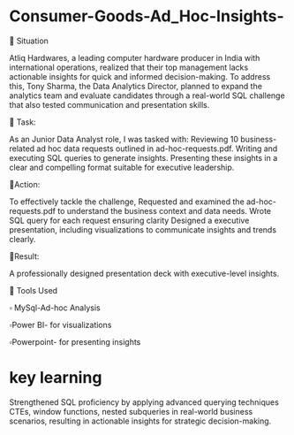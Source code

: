 # Consumer-Goods-Ad_Hoc-Insights-
🔹 Situation

Atliq Hardwares, a leading computer hardware producer in India with 
international operations, realized that their top management lacks
 actionable insights for quick and informed decision-making. 
To address this, Tony Sharma, the Data Analytics Director, 
planned to expand the analytics team and evaluate candidates 
through a real-world SQL challenge that also tested communication and presentation skills.

 🔹 Task:
 
As an Junior Data Analyst role, I was tasked with:
Reviewing 10 business-related ad hoc data requests outlined in ad-hoc-requests.pdf.
Writing and executing SQL queries to generate insights.
Presenting these insights in a clear and compelling format suitable for executive leadership.

🔹Action:

To effectively tackle the challenge, 
Requested and examined the ad-hoc-requests.pdf to understand the business context and data needs.
Wrote SQL query for each request ensuring clarity
Designed a executive presentation, including visualizations to communicate insights and trends clearly.

🔹Result:

A professionally designed presentation deck with executive-level insights.

🔨 Tools Used

▫️ MySql-Ad-hoc Analysis

▫️Power BI- for visualizations

▫️Powerpoint- for presenting insights


# key learning

Strengthened SQL proficiency by applying advanced querying techniques CTEs, window functions, nested subqueries in real-world business scenarios, resulting in actionable insights for strategic decision-making.
